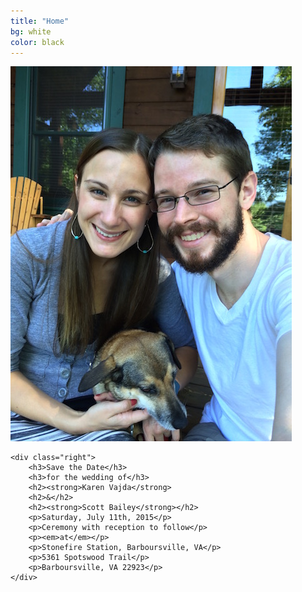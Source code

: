 ```yaml
---
title: "Home"
bg: white
color: black
---
```


<div id="intro-screen">
    <div class="left">
        <img src="/img/engagement_final_copy.JPG" alt="engagement day picture">
    </div>

    <div class="right">
        <h3>Save the Date</h3>
        <h3>for the wedding of</h3>
        <h2><strong>Karen Vajda</strong>
        <h2>&</h2>
        <h2><strong>Scott Bailey</strong></h2>
        <p>Saturday, July 11th, 2015</p>
        <p>Ceremony with reception to follow</p>
        <p><em>at</em></p>
        <p>Stonefire Station, Barboursville, VA</p>
        <p>5361 Spotswood Trail</p>
        <p>Barboursville, VA 22923</p>
    </div>
</div>

<!-- <img src="/img/engagement_final_copy.JPG" alt="engagement day picture">

<div class="center-text" id="wedding-info">
    <h2><strong>Karen Vajda & Scott Bailey</strong></h2>
    <p>Saturday, July 11th, 2015</p>
    <p>Stonefire Station, Barboursville, VA</p>
</div> -->

